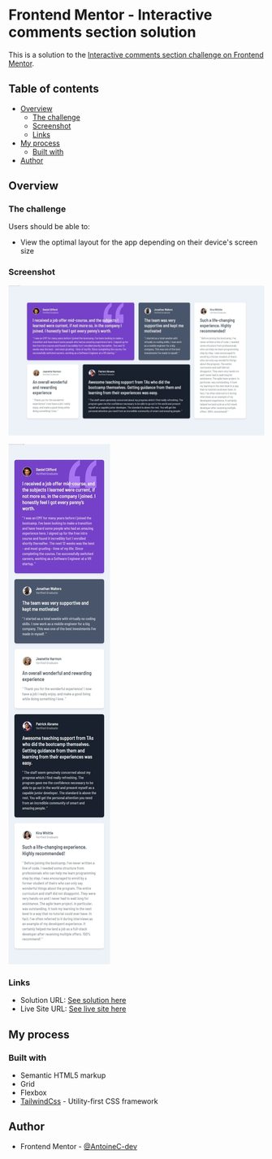 # Frontend Mentor - Interactive comments section solution

This is a solution to the [Interactive comments section challenge on Frontend Mentor](https://www.frontendmentor.io/challenges/interactive-comments-section-iG1RugEG9).

## Table of contents

- [Overview](#overview)
  - [The challenge](#the-challenge)
  - [Screenshot](#screenshot)
  - [Links](#links)
- [My process](#my-process)
  - [Built with](#built-with)
- [Author](#author)

## Overview

### The challenge

Users should be able to:

- View the optimal layout for the app depending on their device's screen size

### Screenshot

![Testimonials grid section solution | Desktop version](./fullpage-desktop.jpeg)

![Testimonials grid section solution | Mobile version](./fullpage-mobile.jpeg)

### Links

- Solution URL: [See solution here](https://www.frontendmentor.io/solutions/todo-app-localstorage-lightdark-mode-sveltekit-ts-and-tailwindcss-nL6zrqo54K)
- Live Site URL: [See live site here](https://testimonials-gris-section.vercel.app/)

## My process

### Built with

- Semantic HTML5 markup
- Grid
- Flexbox
- [TailwindCss](https://tailwindcss.com/) - Utility-first CSS framework

## Author

- Frontend Mentor - [@AntoineC-dev](https://www.frontendmentor.io/profile/AntoineC-dev)
